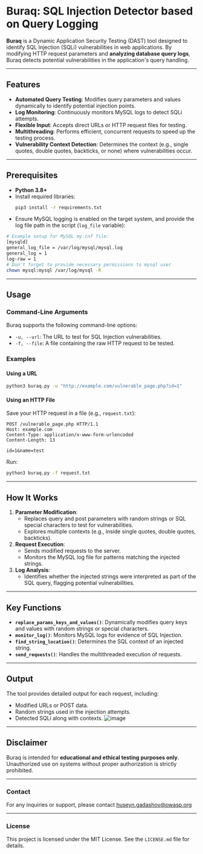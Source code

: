 # Buraq: SQL Injection Detector based on Query Logging
**Buraq** is a Dynamic Application Security Testing (DAST) tool designed to identify SQL Injection (SQLi) vulnerabilities in web applications. By modifying HTTP request parameters and **analyzing database query logs**, Buraq detects potential vulnerabilities in the application's query handling.

---
## Features
- **Automated Query Testing**: Modifies query parameters and values dynamically to identify potential injection points.
- **Log Monitoring**: Continuously monitors MySQL logs to detect SQLi attempts.
- **Flexible Input**: Accepts direct URLs or HTTP request files for testing.
- **Multithreading**: Performs efficient, concurrent requests to speed up the testing process.
- **Vulnerability Context Detection**: Determines the context (e.g., single quotes, double quotes, backticks, or none) where vulnerabilities occur.

---
## Prerequisites
- **Python 3.8+**
- Install required libraries:
  ```bash
  pip3 install -r requirements.txt
  ```
- Ensure MySQL logging is enabled on the target system, and provide the log file path in the script (`log_file` variable):
```bash
# Example setup for MySQL my.cnf file:
[mysqld]
general_log_file = /var/log/mysql/mysql.log
general_log = 1
log-raw = 1
# Don't forget to provide necessary permissions to mysql user
chown mysql:mysql /var/log/mysql -R
```

---

## Usage

### Command-Line Arguments
Buraq supports the following command-line options:
- `-u, --url`: The URL to test for SQL Injection vulnerabilities.
- `-f, --file`: A file containing the raw HTTP request to be tested.

### Examples
#### Using a URL
```bash
python3 buraq.py -u "http://example.com/vulnerable_page.php?id=1"
```
#### Using an HTTP File
Save your HTTP request in a file (e.g., `request.txt`):
```
POST /vulnerable_page.php HTTP/1.1
Host: example.com
Content-Type: application/x-www-form-urlencoded
Content-Length: 13

id=1&name=test
```
Run:
```bash
python3 buraq.py -f request.txt
```
---

## How It Works
1. **Parameter Modification**:
   - Replaces query and post parameters with random strings or SQL special characters to test for vulnerabilities.
   - Explores multiple contexts (e.g., inside single quotes, double quotes, backticks).
2. **Request Execution**:
   - Sends modified requests to the server.
   - Monitors the MySQL log file for patterns matching the injected strings.
3. **Log Analysis**:
   - Identifies whether the injected strings were interpreted as part of the SQL query, flagging potential vulnerabilities.

---
## Key Functions
- **`replace_params_keys_and_values()`**: Dynamically modifies query keys and values with random strings or special characters.
- **`monitor_log()`**: Monitors MySQL logs for evidence of SQL Injection.
- **`find_string_location()`**: Determines the SQL context of an injected string.
- **`send_requests()`**: Handles the multithreaded execution of requests.

---
## Output
The tool provides detailed output for each request, including:
- Modified URLs or POST data.
- Random strings used in the injection attempts.
- Detected SQLi along with contexts.
![image](https://github.com/user-attachments/assets/5c6fe5c1-f141-482d-ba0d-2288c8a494f2)
---
## Disclaimer
Buraq is intended for **educational and ethical testing purposes only**. Unauthorized use on systems without proper authorization is strictly prohibited.

---
### Contact
For any inquiries or support, please contact huseyn.gadashov@owasp.org

---
### License
This project is licensed under the MIT License. See the `LICENSE.md` file for details.
